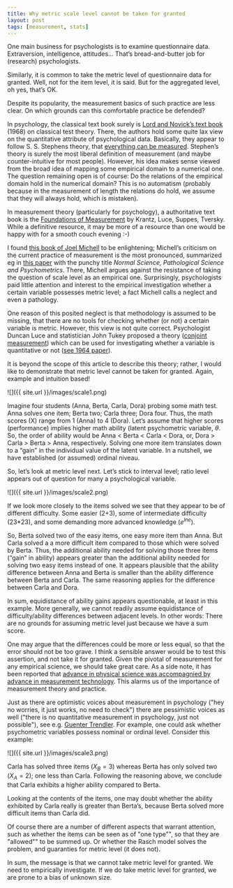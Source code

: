 ```yaml
---
title: Why metric scale level cannot be taken for granted
layout: post
tags: [measurement, stats]
---
```



One main business for psychologists is to examine questionnaire data. Extraversion, intelligence, attitudes… That’s bread-and-butter job for (research) psychologists.

Similarly, it is common to take the metric level of questionnaire data for granted. Well, not  for the item level, it is said. But for the aggregated level, oh yes, that’s OK.

Despite its popularity, the measurement basics of such practice are less clear. On which grounds can this comfortable practice be defended?

In psychology, the classical text book surely is [Lord and Novick’s text book](https://books.google.de/books?id=0nkMX_MqEQ4C&dq=Statistical+Theories+of+Mental+Test+Scores&hl=de&sa=X&ved=0ahUKEwjo1LWVkpPOAhUdM8AKHYIHBE0Q6AEIHDAA) (1968) on classical test theory. There, the authors hold some quite lax view on the quantitative attribute of psychological data. Basically, they appear to follow S. S. Stephens theory, that [everything can be measured](https://en.wikipedia.org/wiki/Level_of_measurement). Stephen’s theory is surely the most liberal definition of measurement (and maybe counter-intuitive for most people). However, his idea makes sense viewed from the broad idea of mapping some empirical domain to a numerical one. The question remaining open is of course: Do the relations of the empirical domain hold in the numerical domain? This is no automatism (probably because in the measurement of length the relations do hold, we assume that they will always hold, which is mistaken).

In measurement theory (particularly for psychology), a authoritative text book is the [Foundations of Measurement](https://books.google.de/books?id=rdNFAAAAYAAJ&q=foundations+of+measurement&dq=foundations+of+measurement&hl=de&sa=X&ved=0ahUKEwipgenOk5POAhVDDMAKHcojBTEQ6AEINDAD) by Krantz, Luce, Suppes, Tversky. While a definitive resource, it may be more of a resource than one would be happy with for a smooth couch evening :-)

I found [this book of Joel Michell](https://books.google.de/books?id=yOjJAgAAQBAJ&printsec=frontcover&dq=joel+michell+measurement&hl=de&sa=X&ved=0ahUKEwjMldOKlJPOAhVKLsAKHXGEB3kQ6AEIJzAB#v=onepage&q=joel%20michell%20measurement&f=false) to be enlightening; Michell’s criticism on the current practice of measurement is the most pronounced, summarized eg in [this paper](http://tap.sagepub.com/content/10/5/639.short) with the punchy title *Normal Science, Pathological Science and Psychometrics*. There, Michell argues against the resistance of taking the question of scale level as an empirical one. Surprisingly, psychologists paid little attention and interest to the empirical investigation whether a certain variable possesses metric level; a fact Michell calls a neglect and even a pathology.

One reason of this posited neglect is that methodology is assumed to be missing, that there are no tools for checking whether (or not) a certain variable is metric. However, this view is not quite correct. Psychologist Duncan Luce and statistician John Tukey proposed a theory ([conjoint measurement](https://en.wikipedia.org/wiki/Theory_of_conjoint_measurement)) which can be used for investigating whether a variable is quantitative or not ([see 1964 paper](http://www.sciencedirect.com/science/article/pii/002224966490015X)).

It is beyond the scope of this article to describe this theory; rather, I would like to demonstrate that metric level cannot be taken for granted. Again, example and intuition based!

 
![]({{ site.url }}/images/scale1.png)

 

Imagine four students (Anna, Berta, Carla, Dora) probing some math test. Anna solves one item; Berta two; Carla three; Dora four. Thus, the math scores (X) range from 1 (Anna) to 4 (Dora). Let’s assume that higher scores (performance) implies higher math ability (latent psychometric variable, $\theta$. So, the order of ability would be Anna < Berta < Carla < Dora, or, Dora > Carla > Berta > Anna, respectively. Solving one more item translates down to a “gain” in the individual value of the latent variable. In a nutshell, we have established (or assumed) ordinal niveau.

So, let’s look at metric level next. Let’s stick to interval level; ratio level appears out of question for many a psychological variable.

![]({{ site.url }}/images/scale2.png)

 

If we look more closely to the items solved we see that they appear to be of different difficulty. Some easier (2+3), some of intermediate difficulty (23*23), and some demanding more advanced knowledge ($e^{lne}$).

So, Berta solved two of the easy items, one easy more item than Anna. But Carla solved a a more difficult item compared to those which were solved by Berta. Thus, the additional ability needed for solving those three items (“gain” in ability) appears greater than the additional ability needed for solving two easy items instead of one. It appears plausible that the ability difference between Anna and Berta is smaller than the ability difference between Berta and Carla. The same reasoning applies for the difference between Carla and Dora.

In sum, equidistance of ability gains appears questionable, at least in this example. More generally, we cannot readily assume equidistance of difficulty/ability differences between adjacent levels. In other words: There are no grounds for assuming metric level just because we have a sum score.

One may argue that the differences could be more or less equal, so that the error should not be too grave. I think a sensible answer would be to test this assertion, and not take it for granted. Given the pivotal of measurement for any empirical science, we should take great care. As a side note, it has been reported that [advance in physical science was accompagnied by advance in measurement technology](http://tap.sagepub.com/content/19/5/579.short). This alarms us of the importance of measurement theory and practice.

Just as there are optimistic voices about measurement in psychology ("hey no worries, it just works, no need to check") there are pessimistic voices as well ("there is no quantitative measurement in psychology, just not possible"), see e.g. [Guenter Trendler](http://tap.sagepub.com/content/19/5/579.short). For example, one could ask whether psychometric variables possess nominal or ordinal level. Consider this example:

![]({{ site.url }}/images/scale3.png)

Carla has solved three items ($X_B = 3$) whereas Berta has only solved two ($X_A=2$); one less than Carla. Following the reasoning above, we conclude that Carla exhibits a higher ability compared to Berta.

Looking at the contents of the items, one may doubt whether the ability exhibited by Carla really is greater than Berta’s, because Berta solved more difficult items than Carla did.

Of course there are a number of different aspects that warrant attention, such as whether the items can be seen as of "one type"", so that they are "allowed"" to be summed up. Or whether the Rasch model solves the problem, and guaranties for metric level (it does not).

In sum, the message is that we cannot take metric level for granted. We need to empirically investigate. If we do take metric level for granted, we are prone to a bias of unknown size.
